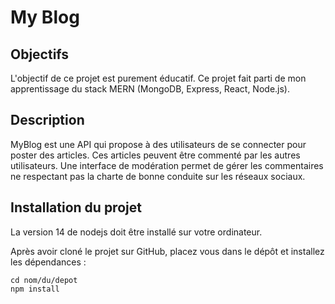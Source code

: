 # My Blog

## Objectifs

L'objectif de ce projet est purement éducatif. Ce projet fait parti de mon apprentissage du stack MERN (MongoDB, Express, React, Node.js).

## Description

MyBlog est une API qui propose à des utilisateurs de se connecter pour poster des articles. Ces articles peuvent être commenté par les autres utilisateurs. Une interface de modération permet de gérer les commentaires ne respectant pas la charte de bonne conduite sur les réseaux sociaux.

## Installation du projet

La version 14 de nodejs doit être installé sur votre ordinateur.

Après avoir cloné le projet sur GitHub, placez vous dans le dépôt et installez les dépendances : 

```shell
cd nom/du/depot
npm install
```
